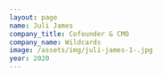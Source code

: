 ```yaml
---
layout: page
name: Juli James
company_title: Cofounder & CMO
company_name: Wildcards
image: /assets/img/juli-james-1-.jpg
year: 2020
---
```


